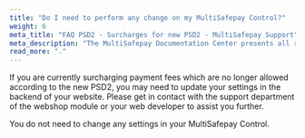 ```yaml
---
title: "Do I need to perform any change on my MultiSafepay Control?"
weight: 6
meta_title: "FAQ PSD2 - Surcharges for new PSD2 - MultiSafepay Support"
meta_description: "The MultiSafepay Documentation Center presents all relevant information about our Plugins and API. You can also find support pages for Payment Methods, Tools and General Questions as well as the contact details of our Support and Integration Teams."
read_more: "."
---
```


If you are currently surcharging payment fees which are no longer allowed according to the new PSD2, you may need to update your settings in the backend of your website. Please get in contact with the support department of the webshop module or your web developer to assist you further.

You do not need to change any settings in your MultiSafepay Control.
